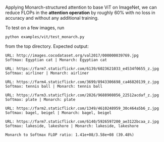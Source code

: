 Applying Monarch-structured attention to base ViT on ImageNet, we can reduce FLOPs in the **attention operation** by roughly 60% with no loss in accuracy and without any additional training. 

To test on a few images, run
```
python examples/vit/test_monarch.py
```
from the top directory. Expected output:
```
URL: http://images.cocodataset.org/val2017/000000039769.jpg
Softmax: Egyptian cat | Monarch: Egyptian cat

URL: https://farm7.staticflickr.com/6139/6023621033_e4534f0655_z.jpg
Softmax: airliner | Monarch: airliner

URL: https://farm4.staticflickr.com/3699/8943306698_ca46820139_z.jpg
Softmax: tennis ball | Monarch: tennis ball

URL: https://farm3.staticflickr.com/2826/9688908056_22512acdaf_z.jpg
Softmax: plate | Monarch: plate

URL: https://farm2.staticflickr.com/1349/4610248959_30c464a5b6_z.jpg
Softmax: bagel, beigel | Monarch: bagel, beigel

URL: https://farm7.staticflickr.com/6140/5926597200_ae3122bcaa_z.jpg
Softmax: lakeside, lakeshore | Monarch: lakeside, lakeshore

Monarch to Softmax FLOP ratio: 1.41e+08/3.58e+08 (39.48%)
```
